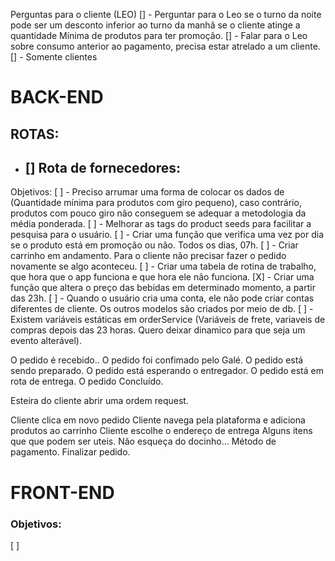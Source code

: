 Perguntas para o cliente (LEO)
[] - Perguntar para o Leo se o turno da noite pode ser um desconto inferior ao turno da manhã se o cliente atinge a quantidade Mínima de produtos para ter promoção.
[] - Falar para o Leo sobre consumo anterior ao pagamento, precisa estar atrelado a um cliente.
[] - Somente clientes

# BACK-END

## ROTAS:

- [] Rota de fornecedores:
  -

Objetivos:
[ ] - Preciso arrumar uma forma de colocar os dados de (Quantidade mínima para produtos com giro pequeno), caso contrário, produtos com pouco giro não conseguem se adequar a metodologia da média ponderada.
[ ] - Melhorar as tags do product seeds para facilitar a pesquisa para o usuário.
[ ] - Criar uma função que verifica uma vez por dia se o produto está em promoção ou não. Todos os dias, 07h.
[ ] - Criar carrinho em andamento. Para o cliente não precisar fazer o pedido novamente se algo aconteceu.
[ ] - Criar uma tabela de rotina de trabalho, que hora que o app funciona e que hora ele não funciona.
[X] - Criar uma função que altera o preço das bebidas em determinado momento, a partir das 23h.
[ ] - Quando o usuário cria uma conta, ele não pode criar contas diferentes de cliente. Os outros modelos são criados por meio de db.
[ ] - Existem variáveis estáticas em orderService (Variáveis de frete, variaveis de compras depois das 23 horas. Quero deixar dinamico para que seja um evento alterável).

O pedido é recebido..
O pedido foi confimado pelo Galé.
O pedido está sendo preparado.
O pedido está esperando o entregador.
O pedido está em rota de entrega.
O pedido Concluído.

Esteira do cliente abrir uma ordem request.

Cliente clica em novo pedido
Cliente navega pela plataforma e adiciona produtos ao carrinho
Cliente escolhe o endereço de entrega
Alguns itens que que podem ser uteis.
Não esqueça do docinho...
Método de pagamento.
Finalizar pedido.

# FRONT-END

### Objetivos:

[ ]
